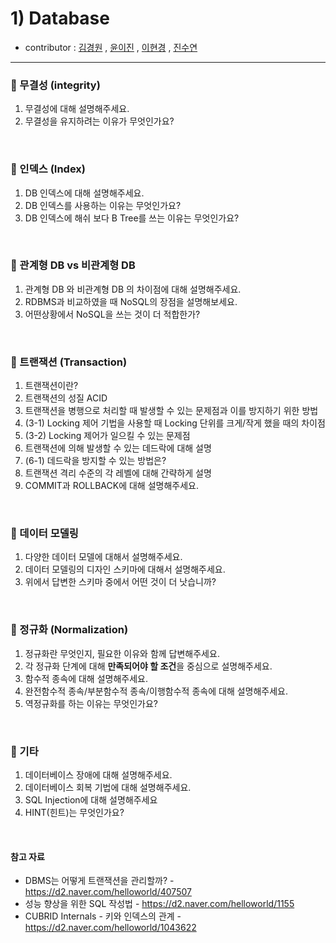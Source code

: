 # 1) Database 
- contributor : [김경원](https://github.com/shining8543) , [윤이진](https://github.com/483759) , [이현경](https://github.com/honggoii) , [진수연](https://github.com/jjuyeon)
<hr/>

### :notebook_with_decorative_cover: 무결성 (integrity)
1. 무결성에 대해 설명해주세요.
2. 무결성을 유지하려는 이유가 무엇인가요?

<br/>

### :notebook_with_decorative_cover: 인덱스 (Index)
1. DB 인덱스에 대해 설명해주세요.
2. DB 인덱스를 사용하는 이유는 무엇인가요?
3. DB 인덱스에 해쉬 보다 B Tree를 쓰는 이유는 무엇인가요?

<br/>

### :notebook_with_decorative_cover: 관계형 DB vs 비관계형 DB
1. 관계형 DB 와 비관계형 DB 의 차이점에 대해 설명해주세요.
2. RDBMS과 비교하였을 때 NoSQL의 장점을 설명해보세요.
3. 어떤상황에서 NoSQL을 쓰는 것이 더 적합한가?

<br/>

### :notebook_with_decorative_cover: 트랜잭션 (Transaction)
1. 트랜잭션이란?
2. 트랜잭션의 성질 ACID
3. 트랜잭션을 병행으로 처리할 때 발생할 수 있는 문제점과 이를 방지하기 위한 방법
4. (3-1) Locking 제어 기법을 사용할 때 Locking 단위를 크게/작게 했을 때의 차이점
5. (3-2) Locking 제어가 일으킬 수 있는 문제점
6. 트랜잭션에 의해 발생할 수 있는 데드락에 대해 설명
7. (6-1) 데드락을 방지할 수 있는 방법은?
8. 트랜잭션 격리 수준의 각 레벨에 대해 간략하게 설명
9. COMMIT과 ROLLBACK에 대해 설명해주세요.

<br/>

### :notebook_with_decorative_cover: 데이터 모델링
1. 다양한 데이터 모델에 대해서 설명해주세요.
2. 데이터 모델링의 디자인 스키마에 대해서 설명해주세요.
3. 위에서 답변한 스키마 중에서 어떤 것이 더 낫습니까?

<br/>

### :notebook_with_decorative_cover: 정규화 (Normalization)
1. 정규화란 무엇인지, 필요한 이유와 함께 답변해주세요.
2. 각 정규화 단계에 대해 **만족되어야 할 조건**을 중심으로 설명해주세요.
3. 함수적 종속에 대해 설명해주세요.
4. 완전함수적 종속/부분함수적 종속/이행함수적 종속에 대해 설명해주세요.
5. 역정규화를 하는 이유는 무엇인가요?

<br/>

### :notebook_with_decorative_cover: 기타
1. 데이터베이스 장애에 대해 설명해주세요.
2. 데이터베이스 회복 기법에 대해 설명해주세요.
3. SQL Injection에 대해 설명해주세요
4. HINT(힌트)는 무엇인가요?

<br/>

#### 참고 자료
- DBMS는 어떻게 트랜잭션을 관리할까? - https://d2.naver.com/helloworld/407507
- 성능 향상을 위한 SQL 작성법 - https://d2.naver.com/helloworld/1155
- CUBRID Internals - 키와 인덱스의 관계 - https://d2.naver.com/helloworld/1043622
